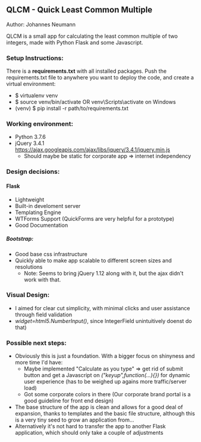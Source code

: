 ## QLCM - Quick Least Common Multiple

Author: Johannes Neumann

QLCM is a small app for calculating the least common multiple of two integers, made with Python Flask and some Javascript. 

### Setup Instructions:

There is a **requirements.txt** with all installed packages. Push the requirements.txt file to anywhere you want to deploy the code, and create a virtual environment:

   * $ virtualenv venv
   * $ source venv/bin/activate OR venv\Scripts\activate on Windows
   * (venv) $ pip install -r path/to/requirements.txt

### Working environment:
* Python 3.7.6
* jQuery 3.4.1 https://ajax.googleapis.com/ajax/libs/jquery/3.4.1/jquery.min.js
  * Should maybe be static for corporate app => internet independency

### Design decisions:

#### Flask
 * Lightweight
 * Built-in develoment server
 * Templating Engine 
 * WTForms Support (QuickForms are very helpful for a prototype)
 * Good Documentation

##### Bootstrap:
* Good base css infrastructure
* Quickly able to make app scalable to different screen sizes and resolutions
  * Note: Seems to bring jQuery 1.12 along with it, but the ajax didn't work with that.

### Visual Design:
* I aimed for clear cut simplicity, with minimal clicks and user assistance through field validation 
 * *widget=html5.NumberInput()*, since IntegerField unintuitively doenst do that)

### Possible next steps:
* Obviously this is just a foundation. With a bigger focus on shinyness and more time I'd have:
  * Maybe implemented "Calculate as you type" => get rid of submit button and get a Javascript on *("keyup",function(...){})* for dynamic user experience (has to be weighed up agains more traffic/server load)
  * Got some corporate colors in there (Our corporate brand portal is a good guideline for front end design)
* The base structure of the app is clean and allows for a good deal of expansion, thanks to templates and the basic file structure, although this is a very tiny seed to grow an application from...
* Alternatively it's not hard to transfer the app to another Flask application, which should only take a couple of adjustments
